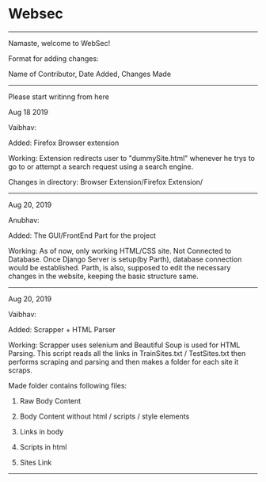 # Websec
*****************************************
Namaste, welcome to WebSec!

Format for adding changes:

Name of Contributor, Date Added, Changes Made
******************************************

Please start writinng from here

Aug 18 2019

Vaibhav:

Added: Firefox Browser extension

Working: Extension redirects user to "dummySite.html" whenever he trys to go to or attempt a 
search request using a search engine.

Changes in directory: Browser Extension/Firefox Extension/

******************************************

Aug 20, 2019

Anubhav:

Added: The GUI/FrontEnd Part for the project

Working: As of now, only working HTML/CSS site. Not Connected to Database. Once Django Server is setup(by Parth), database connection would be established. Parth, is also, supposed to edit the necessary changes in the website, keeping the basic structure same.

**********************************************

Aug 20, 2019

Vaibhav:

Added: Scrapper + HTML Parser

Working: Scrapper uses selenium and Beautiful Soup is used for HTML Parsing. This script reads all the links in TrainSites.txt / TestSites.txt then performs scraping and parsing and then makes a folder for each site it scraps. 

Made folder contains following files: 

1. Raw Body Content 

2. Body Content without html / scripts / style elements

3. Links in body 

4. Scripts in html

5. Sites Link

**********************************************
